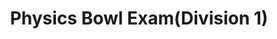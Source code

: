 ---
layout: post
title: "Physics Bowl Exam(Division 1)"
time:  "March/2021"
image: images/PhysicsBowl.png
categories: race
authors: "AAPT"
background: "Physics Bowl is a national physics competition coordinated by the AAPT, containing  40 multiple-choice questions"
---